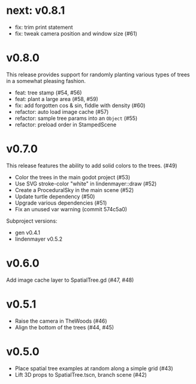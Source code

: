 # next: v0.8.1

- fix: trim print statement
- fix: tweak camera position and window size (#61)

# v0.8.0

This release provides support for randomly planting various
types of trees in a somewhat pleasing fashion.

- feat: tree stamp (#54, #56)
- feat: plant a large area (#58, #59)
- fix: add forgotten cos & sin, fiddle with density (#60)
- refactor: auto load image cache (#57)
- refactor: sample tree params into an `Object` (#55)
- refactor: preload order in StampedScene

# v0.7.0

This release features the ability to add solid colors to the trees. (#49)

- Color the trees in the main godot project (#53)
- Use SVG stroke-color "white" in lindenmayer::draw (#52)
- Create a ProceduralSky in the main scene (#52)
- Update turtle dependency (#50)
- Upgrade various dependencies (#51) 
- Fix an unused var warning (commit 574c5a0)

Subproject versions:

- gen v0.4.1
- lindenmayer v0.5.2

# v0.6.0

Add image cache layer to SpatialTree.gd (#47, #48)

# v0.5.1

- Raise the camera in TheWoods (#46)
- Align the bottom of the trees (#44, #45)

# v0.5.0

- Place spatial tree examples at random along a simple grid (#43)
- Lift 3D props to SpatialTree.tscn, branch scene (#42)
